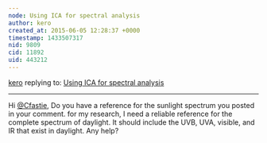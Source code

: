 ```yaml
---
node: Using ICA for spectral analysis
author: kero
created_at: 2015-06-05 12:28:37 +0000
timestamp: 1433507317
nid: 9809
cid: 11892
uid: 443212
---
```




[kero](../profile/kero) replying to: [Using ICA for spectral analysis](../notes/nathanathan/11-19-2013/using-ica-for-spectral-analysis)

----
Hi [@Cfastie](/profile/Cfastie),
Do you have a reference for the sunlight spectrum you posted in your comment. for my research, I need a reliable reference for the complete spectrum of daylight. It should include the UVB, UVA, visible, and IR that exist in daylight. Any help?